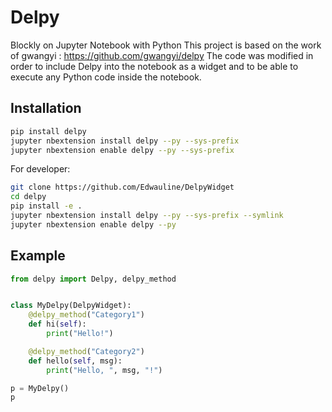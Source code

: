# Delpy

Blockly on Jupyter Notebook with Python
This project is based on the work of gwangyi : https://github.com/gwangyi/delpy
The code was modified in order to include Delpy into the notebook as a widget and to be able to execute any Python code inside the notebook.

## Installation

```bash
pip install delpy
jupyter nbextension install delpy --py --sys-prefix
jupyter nbextension enable delpy --py --sys-prefix
```

For developer:

```bash
git clone https://github.com/Edwauline/DelpyWidget
cd delpy
pip install -e .
jupyter nbextension install delpy --py --sys-prefix --symlink
jupyter nbextension enable delpy --py
```

## Example

```python
from delpy import Delpy, delpy_method


class MyDelpy(DelpyWidget):
    @delpy_method("Category1")
    def hi(self):
        print("Hello!")

    @delpy_method("Category2")
    def hello(self, msg):
        print("Hello, ", msg, "!")

p = MyDelpy()
p
```

